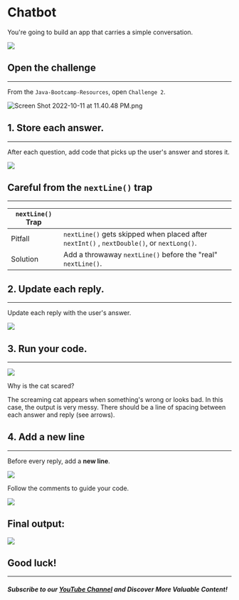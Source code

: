 # Chatbot

 You're going to build an app that carries a simple conversation.

![](https://firebasestorage.googleapis.com/v0/b/learnthepart-75aed.appspot.com/o/images%2F4a54dc0a-bb71-4239-90b0-33aa2fe4e123?alt=media&token=0109dc14-ca2c-47fb-8448-79a6a2ac1958)

## Open the challenge
------------------

From the `Java-Bootcamp-Resources`, open `Challenge 2`.

![Screen Shot 2022-10-11 at 11.40.48 PM.png](https://firebasestorage.googleapis.com/v0/b/learnthepart-75aed.appspot.com/o/images%2Ffb04a622-3205-4d01-983a-d79dd0b37543?alt=media&token=3eea4312-991b-4a5e-ad57-40a6190f1ed3)

## 1\. Store each answer.
----------------------

After each question, add code that picks up the user's answer and stores it.

![](https://firebasestorage.googleapis.com/v0/b/learnthepart-75aed.appspot.com/o/images%2Ff9ea05df-7ab7-4a40-9a98-688c86d90800?alt=media&token=28a23c0c-7336-4801-bdba-fd28d4cfbf9f)

## **Careful from the** `nextLine()` **trap**
----------------------------------------------

|`nextLine()` Trap | |
| --- | --- |
| Pitfall  | `nextLine()` gets skipped when placed after `nextInt()` , `nextDouble()`, or `nextLong()`. 
| Solution  |Add a throwaway `nextLine()` before the "real" `nextLine()`.


## 2\. Update each reply.
----------------------

Update each reply with the user's answer.

![](https://firebasestorage.googleapis.com/v0/b/learnthepart-75aed.appspot.com/o/images%2F552e517f-df7e-45f7-855a-00d87b57ef9b?alt=media&token=a128b99e-10dd-40d6-b1ae-7a5012270387)

## 3\. Run your code.
------------------

![](https://firebasestorage.googleapis.com/v0/b/learnthepart-75aed.appspot.com/o/images%2Fbfe424ab-e8f5-4fc2-8baf-e56166a9d21c?alt=media&token=7400df03-5c04-4b6b-a32c-eefd11965602)

Why is the cat scared?

The screaming cat appears when something's wrong or looks bad. In this case, the output is very messy. There should be a line of spacing between each answer and reply (see arrows).

## 4\. Add a new line
------------------

Before every reply, add a **new line**.

![](https://firebasestorage.googleapis.com/v0/b/learnthepart-75aed.appspot.com/o/images%2F9596d12a-a533-4f51-b681-d284b796fa14?alt=media&token=bb73f014-e20e-4dc1-ac0e-51792239a8c9)

Follow the comments to guide your code.

![](https://firebasestorage.googleapis.com/v0/b/learnthepart-75aed.appspot.com/o/images%2F7d4014e9-8b2e-4e37-ad66-fd2567f4739d?alt=media&token=78395093-bb2e-40ef-90c1-1a78d1cec451)

## **Final output:**

![](https://firebasestorage.googleapis.com/v0/b/learnthepart-75aed.appspot.com/o/images%2Fc0b7c5bc-90b5-4d26-810a-cb3d7bc6f0db?alt=media&token=d031d2bc-eb28-4652-86fd-e021f5574694)

## Good luck!
----------
##### Subscribe to our [YouTube Channel](https://www.youtube.com/@RayanSlim087?sub_confirmation=1) and Discover More Valuable Content!